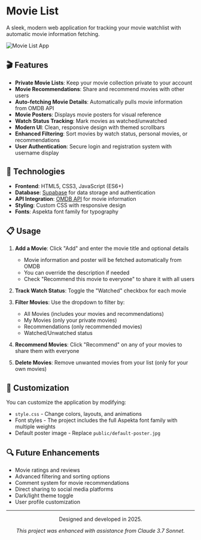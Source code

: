 # Movie List

A sleek, modern web application for tracking your movie watchlist with automatic movie information fetching.

![Movie List App](public/default-poster.jpg)

## 🎬 Features

- **Private Movie Lists**: Keep your movie collection private to your account
- **Movie Recommendations**: Share and recommend movies with other users
- **Auto-fetching Movie Details**: Automatically pulls movie information from OMDB API
- **Movie Posters**: Displays movie posters for visual reference
- **Watch Status Tracking**: Mark movies as watched/unwatched
- **Modern UI**: Clean, responsive design with themed scrollbars
- **Enhanced Filtering**: Sort movies by watch status, personal movies, or recommendations
- **User Authentication**: Secure login and registration system with username display

## 🚀 Technologies

- **Frontend**: HTML5, CSS3, JavaScript (ES6+)
- **Database**: [Supabase](https://supabase.com) for data storage and authentication
- **API Integration**: [OMDB API](https://www.omdbapi.com) for movie information
- **Styling**: Custom CSS with responsive design
- **Fonts**: Aspekta font family for typography

## 📋 Usage

1. **Add a Movie**: Click "Add" and enter the movie title and optional details

   - Movie information and poster will be fetched automatically from OMDB
   - You can override the description if needed
   - Check "Recommend this movie to everyone" to share it with all users

2. **Track Watch Status**: Toggle the "Watched" checkbox for each movie

3. **Filter Movies**: Use the dropdown to filter by:

   - All Movies (includes your movies and recommendations)
   - My Movies (only your private movies)
   - Recommendations (only recommended movies)
   - Watched/Unwatched status

4. **Recommend Movies**: Click "Recommend" on any of your movies to share them with everyone

5. **Delete Movies**: Remove unwanted movies from your list (only for your own movies)

## 🎨 Customization

You can customize the application by modifying:

- `style.css` - Change colors, layouts, and animations
- Font styles - The project includes the full Aspekta font family with multiple weights
- Default poster image - Replace `public/default-poster.jpg`

## 🔍 Future Enhancements

- Movie ratings and reviews
- Advanced filtering and sorting options
- Comment system for movie recommendations
- Direct sharing to social media platforms
- Dark/light theme toggle
- User profile customization

---

<p align="center">Designed and developed in 2025.</p>
<p align="center"><i>This project was enhanced with assistance from Claude 3.7 Sonnet.</i></p>

